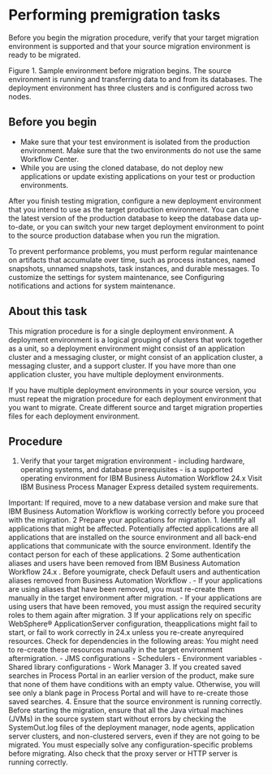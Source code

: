 # Performing premigration tasks

Before you begin the migration
procedure, verify that your target migration environment is supported
and that your source migration environment is ready to be migrated.

Figure 1. Sample environment before migration begins.
The source environment is running and transferring data to and from
its databases. The deployment environment has three clusters and is
configured across two nodes.

<!-- image -->

<!-- image -->

## Before you begin

- Make sure that your test environment is isolated from the production environment. Make sure that
the two environments do not use the same Workflow Center.
- While you are using the cloned database, do not deploy new applications or update existing
applications on your test or production environments.

After you finish testing migration, configure a new deployment environment that you intend to use
as the target production environment. You can clone the latest version of the production database to
keep the database data up-to-date, or you can switch your new target deployment environment to point
to the source production database when you run the migration.

To prevent performance problems, you must perform regular maintenance on
artifacts that accumulate over time, such as process instances, named snapshots, unnamed snapshots,
task instances, and durable messages. To customize the settings for system maintenance, see Configuring notifications and actions for system maintenance.

## About this task

This migration procedure is for a single deployment
environment. A deployment environment is a logical grouping of clusters
that work together as a unit, so a deployment environment might consist
of an application cluster and a messaging cluster, or might consist
of an application cluster, a messaging cluster, and a support cluster.
If you have more than one application cluster, you have multiple deployment
environments.

If
you have multiple deployment environments in your source version,
you must repeat the migration procedure for each deployment environment
that you want to migrate. Create different source and target migration
properties files for each deployment environment.

## Procedure

1. Verify that your target migration environment - including hardware,
operating systems, and database prerequisites - is a supported operating environment for IBM Business Automation Workflow 24.x 
Visit IBM Business Process Manager Express detailed system
requirements.

Important: If required, move to a new database version and make sure that IBM Business Automation Workflow is working correctly
before you proceed with the migration.
2 Prepare your applications for migration.
    1. Identify all applications that might be affected. Potentially
affected applications are all applications that are installed on the source environment and all
back-end applications that communicate with the source environment. Identify the contact person for
each of these applications.
    2 Some authentication aliases and users have been removed from IBM Business Automation Workflow 24.x . Before youmigrate, check Default users and authentication aliases removed from Business Automation Workflow .
        - If your applications are using aliases that have been removed, you must re-create them manually
in the target environment after migration.
        - If your applications are using users that have been removed, you must assign the required
security roles to them again after migration.
3 If your applications rely on specific WebSphere® ApplicationServer configuration, theapplications might fail to start, or fail to work correctly in 24.x unless you re-create anyrequired resources. Check for dependencies in the following areas: You might need to re-create these resources manually in the target environment aftermigration.
    - JMS configurations
    - Schedulers
    - Environment variables
    - Shared library configurations
    - Work Manager
3. If you created saved searches in Process Portal in an earlier version of the product, make sure that none of them have conditions with an empty
value. Otherwise, you will see only a blank page in Process Portal and will have to re-create those saved
searches.
4. Ensure that the source environment is running correctly. Before starting the migration, ensure
that all the Java virtual machines (JVMs) in the source system start without errors by checking the
SystemOut.log files of the deployment manager, node agents, application server
clusters, and non-clustered servers, even if they are not going to be migrated. You must especially
solve any configuration-specific problems before migrating. Also check that the proxy server or HTTP
server is running correctly.